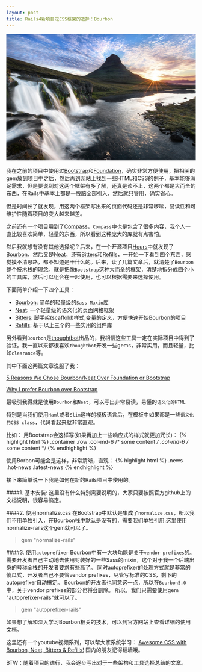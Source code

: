```yaml
---
layout: post
title: Rails4新项目之CSS框架的选择：Bourbon
---
```


![](/images/Bing_700.jpg "")

我在之前的项目中使用过[Bootstrap](http://getbootstrap.com/)和[Foundation](http://foundation.zurb.com/)，确实非常方便使用，把相关的gem放到项目中之后，然后再到网站上找到一些HTML和CSS的例子，基本能够满足需求，但是要说到对这两个框架有多了解，还真是谈不上，这两个都是大而全的东西，在Rails中基本上都是一股脑全部引入，然后就只管用，确实省心。

但是时间长了就发现，用这两个框架写出来的页面代码还是非常啰嗦，易读性和可维护性随着项目的变大越来越差。

之前还有一个项目用到了[Compass](http://compass-style.org/)，`Compass`中也是包含了很多内容，我个人一直比较喜欢简单，轻量的东西，所以看到这种庞大的库就有点害怕。

然后我就想有没有其他选择呢？后来，在一个开源项目[Hours](https://github.com/DefactoSoftware/Hours)中就发现了[Bourbon](http://bourbon.io/)，然后又是[Neat](http://neat.bourbon.io/)，还有[Bitters](http://bitters.bourbon.io/)和[Refills](http://refills.bourbon.io/)，一开始一下看到四个东西，感觉摸不清思路，都不知道是干什么的。后来，读了几篇文章后，就清楚了`Bourbon`整个技术栈的理念。就是把像`Bootstrap`这种大而全的框架，清楚地拆分成四个小的工具库，然后可以组合在一起使用，也可以根据需要来选择使用。

下面简单介绍一下四个工具：

* [Bourbon](http://bourbon.io/): 简单的轻量级的`Sass Maxin`库
* [Neat](http://neat.bourbon.io/): 一个轻量级的语义化的页面网格框架
* [Bitters](http://bitters.bourbon.io/): 脚手架(scaffold)样式,变量的定义，方便快速开始Bourbon的项目
* [Refills](http://refills.bourbon.io/): 基于以上三个的一些实用的组件库


另外看到`Bourbon`是[thoughtbot](https://thoughtbot.com/)出品的，我相信这些工具一定在实际项目中得到了验证。我一直以来都很喜欢`thoughtbot`开发一些gems，非常实用，而且轻量，比如`clearance`等。

其中下面这两篇文章说服了我：

[5 Reasons We Chose Bourbon/Neat Over Foundation or Bootstrap](http://www.amplificommerce.com/5-reasons-we-chose-bourbonneat-over-foundation-or-bootstrap/)

[Why I prefer Bourbon over Bootstrap](http://federicoramirez.name/why-i-prefer-bourbon-over-bootstrap/)


最吸引我得就是使用`Bourbon`和`Neat`，可以写出非常易读，易懂的`语义化的HTML`

特别是当我们使用`Haml`或者`Slim`这样的模板语言后，在模板中如果都是一些`语义化的CSS class`，代码看起来就非常直观。

比如：
用Bootstrap会这样写(如果再加上一些响应式的样式就更加冗长)：
{% highlight html %}
.container
  .row
    .col-md-6 /* some content */
    .col-md-6 /* some content */
{% endhighlight %}

使用Borbon可能会是这样，非常清晰，直观：
{% highlight html %}
.news
  .hot-news
  .latest-news
{% endhighlight %}

接下来简单说一下我是如何在新的Rails项目中使用的。

####1. 基本安装:
这里没有什么特别需要说明的，大家只要按照官方github上的文档说明，很容易搞定。

####2. 使用normalize.css
在Bootstrap中默认是集成了`normalize.css`，所以我们不用单独引入，在Bourbon栈中默认是没有的，需要我们单独引用.这里使用normalize-rails这个gem就可以了。

> gem "normalize-rails"

####3. 使用`autoprefixer`
Bourbon中有一大块功能是关于`vendor prefixes`的。需要开发者自己主动地去使用封装好的一些Sass的mixin，这个对于我一个后端出身的号称全栈的开发者要求有些高了。
同时autoprefixer的处理方式就是非常的傻瓜式，开发者自己不要管vendor prefixes，尽管写标准的CSS，剩下的autoprefixer自动搞定。
Bourbon的开发者也同意这一点，所以在`Bourbon5.0`中，关于vendor prefixes的部分也将会删除。
所以，我们只需要使用gem "autoprefixer-rails"就可以了。

> gem "autoprefixer-rails"

如果想了解和深入学习Bourbon相关的技术，可以到官方网站上查看详细的使用文档。

这里还有一个youtube视频系列，可以帮大家系统学习：
[Awesome CSS with Bourbon, Neat, Bitters & Refills!](https://www.youtube.com/playlist?list=PLfdtiltiRHWErI0VSxDCbeDyEJm_kVt3p) 国内的朋友记得翻墙哦。

BTW：随着项目的进行，我会逐步写出对于一些架构和工具选择总结的文章。


